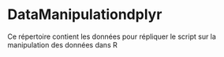 # DataManipulationdplyr
Ce répertoire contient les données pour répliquer le script sur la manipulation des données dans R

